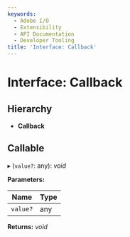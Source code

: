```yaml
---
keywords:
  - Adobe I/O
  - Extensibility
  - API Documentation
  - Developer Tooling
title: 'Interface: Callback'
---
```


# Interface: Callback

## Hierarchy

* **Callback**

## Callable

▸ (`value?`: any): *void*

**Parameters:**

| Name     | Type |
| -------- | ---- |
| `value?` | any  |

**Returns:** *void*
